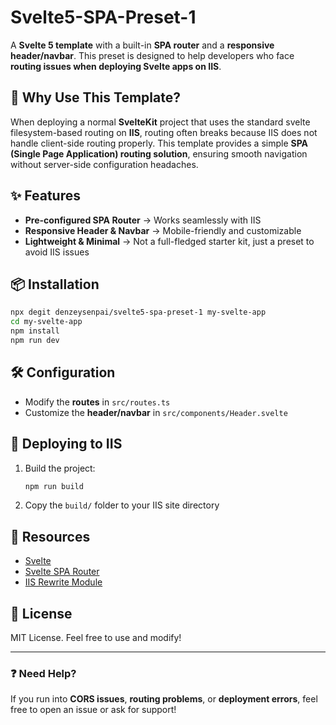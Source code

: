 # Svelte5-SPA-Preset-1

A **Svelte 5 template** with a built-in **SPA router** and a **responsive header/navbar**. This preset is designed to help developers who face **routing issues when deploying Svelte apps on IIS**.

## 🚀 Why Use This Template?
When deploying a normal **SvelteKit** project that uses the standard svelte filesystem-based routing on **IIS**, routing often breaks because IIS does not handle client-side routing properly. This template provides a simple **SPA (Single Page Application) routing solution**, ensuring smooth navigation without server-side configuration headaches.

## ✨ Features
- **Pre-configured SPA Router** → Works seamlessly with IIS
- **Responsive Header & Navbar** → Mobile-friendly and customizable
- **Lightweight & Minimal** → Not a full-fledged starter kit, just a preset to avoid IIS issues

## 📦 Installation
```sh
npx degit denzeysenpai/svelte5-spa-preset-1 my-svelte-app
cd my-svelte-app
npm install
npm run dev
```

## 🛠 Configuration
- Modify the **routes** in `src/routes.ts`
- Customize the **header/navbar** in `src/components/Header.svelte`

## 🚧 Deploying to IIS
1. Build the project:
   ```sh
   npm run build
   ```
2. Copy the `build/` folder to your IIS site directory

## 🔗 Resources
- [Svelte](https://svelte.dev/)
- [Svelte SPA Router](https://github.com/ItalyPaleAle/svelte-spa-router)
- [IIS Rewrite Module](https://docs.microsoft.com/en-us/iis/extensions/url-rewrite-module/using-the-url-rewrite-module)

## 📜 License
MIT License. Feel free to use and modify!

---

### ❓ Need Help?
If you run into **CORS issues**, **routing problems**, or **deployment errors**, feel free to open an issue or ask for support!


